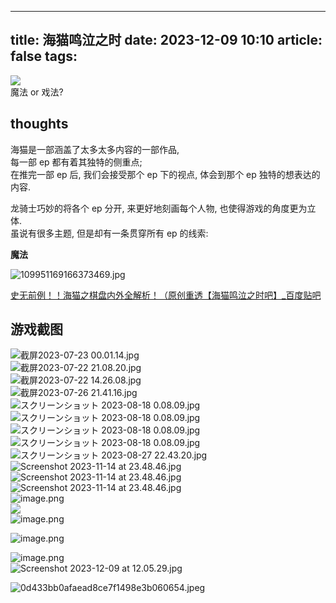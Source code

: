 
---
title: 海猫鸣泣之时
date: 2023-12-09 10:10
article: false
tags:
---

![](http://oss.naglfar28.com/naglfar28/202312091018567.jpeg)  
魔法 or 戏法?

## thoughts

海猫是一部涵盖了太多太多内容的一部作品,  
每一部 ep 都有着其独特的侧重点;  
在推完一部 ep 后, 我们会接受那个 ep 下的视点, 体会到那个 ep 独特的想表达的内容.

龙骑士巧妙的将各个 ep 分开, 来更好地刻画每个人物, 也使得游戏的角度更为立体.  
虽说有很多主题, 但是却有一条贯穿所有 ep 的线索:

**魔法**

![109951169166373469.jpg](http://oss.naglfar28.com/naglfar28/202312241809836.jpeg)

[史无前例！！海猫之棋盘内外全解析！（原创重透【海猫鸣泣之时吧】\_百度贴吧](https://tieba.baidu.com/p/1317984576?pn=1)

## 游戏截图

![截屏2023-07-23 00.01.14.jpg](http://oss.naglfar28.com/naglfar28/202312091018154.jpg)  
![截屏2023-07-22 21.08.20.jpg](http://oss.naglfar28.com/naglfar28/202312091018420.jpg)  
![截屏2023-07-22 14.26.08.jpg](http://oss.naglfar28.com/naglfar28/202312091018296.jpg)  
![截屏2023-07-26 21.41.16.jpg](http://oss.naglfar28.com/naglfar28/202312091021581.jpg)  
![スクリーンショット 2023-08-18 0.08.09.jpg](http://oss.naglfar28.com/naglfar28/202312091021605.jpg)  
![スクリーンショット 2023-08-18 0.08.09.jpg](http://oss.naglfar28.com/naglfar28/202312091021606.jpg)  
![スクリーンショット 2023-08-18 0.08.09.jpg](http://oss.naglfar28.com/naglfar28/202312091021607.jpg)  
![スクリーンショット 2023-08-18 0.08.09.jpg](http://oss.naglfar28.com/naglfar28/202312091021608.jpg)  
![スクリーンショット 2023-08-27 22.43.20.jpg](http://oss.naglfar28.com/naglfar28/202312091022506.jpg)  
![Screenshot 2023-11-14 at 23.48.46.jpg](http://oss.naglfar28.com/naglfar28/202312091022314.jpg)  
![Screenshot 2023-11-14 at 23.48.46.jpg](http://oss.naglfar28.com/naglfar28/202312091022316.jpg)  
![Screenshot 2023-11-14 at 23.48.46.jpg](http://oss.naglfar28.com/naglfar28/202312091022317.jpg)  
![image.png](http://oss.naglfar28.com/naglfar28/202312091101148.png)  
<img src="http://oss.naglfar28.com/naglfar28/202312091101148.png"/>  
![image.png](http://oss.naglfar28.com/naglfar28/202312091114410.png)

![image.png](http://oss.naglfar28.com/naglfar28/202312091116360.png)

![image.png](http://oss.naglfar28.com/naglfar28/202312241815688.png)  
![Screenshot 2023-12-09 at 12.05.29.jpg](https://oss.naglfar28.com/naglfar28/202404161549884.jpg)

![0d433bb0afaead8ce7f1498e3b060654.jpeg](https://oss.naglfar28.com/naglfar28/202404161551329.jpeg)

